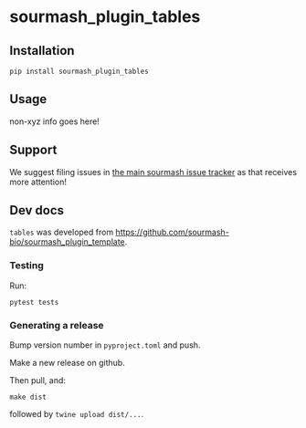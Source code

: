 # sourmash_plugin_tables

## Installation

```
pip install sourmash_plugin_tables
```

## Usage

non-xyz info goes here!

## Support

We suggest filing issues in [the main sourmash issue tracker](https://github.com/dib-lab/sourmash/issues) as that receives more attention!

## Dev docs

`tables` was developed from https://github.com/sourmash-bio/sourmash_plugin_template.

### Testing

Run:
```
pytest tests
```

### Generating a release

Bump version number in `pyproject.toml` and push.

Make a new release on github.

Then pull, and:

```
make dist
```

followed by `twine upload dist/...`.
